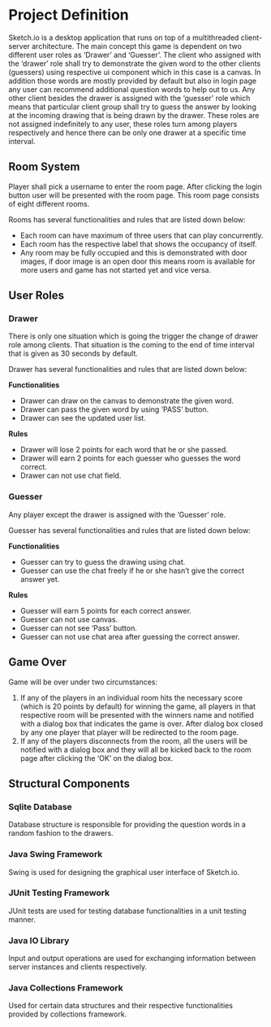 # Project Definition

Sketch.io is a desktop application that runs on top of a multithreaded client-server architecture. The main concept this game is dependent on two different user roles as ‘Drawer’ and ‘Guesser’. The client who assigned with the ‘drawer’ role shall try to demonstrate the given word to the other clients (guessers) using respective ui component which in this case is a canvas. In addition those words are mostly provided by default but also in login page any user can recommend additional question words to help out to us. Any other client besides the drawer is assigned with the ‘guesser’ role which means that particular client group shall try to guess the answer by looking at the incoming drawing that is being drawn by the drawer. These roles are not assigned indefinitely to any user, these roles turn among players respectively and hence there can be only one drawer at a specific time interval.

## Room System

Player shall pick a username to enter the room page. After clicking the login button user will be presented with the room page. This room page consists of eight different rooms.

Rooms has several functionalities and rules that are listed down below:

- Each room can have maximum of three users that can play concurrently.
- Each room has the respective label that shows the occupancy of itself.
- Any room may be fully occupied and this is demonstrated with door images, if door image is an open door this means room is available for more users and game has not started yet and vice versa.

## User Roles
### Drawer

There is only one situation which is going the trigger the change of drawer role among clients. That situation is the coming to the end of time interval that is given as 30 seconds by default.

Drawer has several functionalities and rules that are listed down below:

**Functionalities**

- Drawer can draw on the canvas to demonstrate the given word.
- Drawer can pass the given word by using ‘PASS’ button.
- Drawer can see the updated user list.

**Rules**

* Drawer will lose 2 points for each word that he or she passed.
* Drawer will earn 2 points for each guesser who guesses the word correct.
* Drawer can not use chat field.

### Guesser

Any player except the drawer is assigned with the ‘Guesser’ role.

Guesser has several functionalities and rules that are listed down below:

**Functionalities**
- Guesser can try to guess the drawing using chat.
- Guesser can use the chat freely if he or she hasn’t give the correct answer yet.

**Rules**
* Guesser will earn 5 points for each correct answer.
* Guesser can not use canvas.
* Guesser can not see ‘Pass’ button.
* Guesser can not use chat area after guessing the correct answer.

## Game Over

Game will be over under two circumstances:

  1. If any of the players in an individual room hits the necessary score (which is 20 points by default) for winning the game, all players in that respective room will be presented with the winners name and notified with a dialog box that indicates the game is over. After dialog box closed by any one player that player will be redirected to the room page.
  2. If any of the players disconnects from the room, all the users will be notified with a dialog box and they will all be kicked back to the room page after clicking the ‘OK’ on the dialog box.

## Structural Components

### Sqlite Database 

Database structure is responsible for providing the question words in a random fashion to the drawers.

### Java Swing Framework

Swing is used for designing the graphical user interface of Sketch.io.

### JUnit Testing Framework

JUnit tests are used for testing database functionalities in a unit testing manner.

### Java IO Library

Input and output operations are used for exchanging information between server instances and clients respectively.

### Java Collections Framework

Used for certain data structures and their respective functionalities provided by collections framework.

